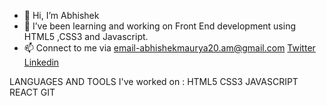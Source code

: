 - 👋 Hi, I’m Abhishek
- 🌱 I’ve been learning and working on Front End development using HTML5 ,CSS3 and Javascript.
- 📫 Connect to me via email-abhishekmaurya20.am@gmail.com
 [Twitter](https://twitter.com/abhishekakm20)
[Linkedin](https://www.linkedin.com/in/abhishek-maurya-43693710b/)


LANGUAGES AND  TOOLS  I've worked on : HTML5 
  CSS3 
  JAVASCRIPT
  REACT
  GIT

<!---
abhiakm20/abhiakm20 is a ✨ special ✨ repository because its `README.md` (this file) appears on your GitHub profile.
You can click the Preview link to take a look at your changes.
--->
